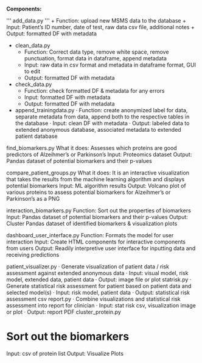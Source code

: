 **Components:**

'''
add_data.py
'''
	+ Function: upload new MSMS data to the database
	+ Input: Patient’s ID number, date of test, raw data csv file, additional notes
	+ Output: formatted DF with metadata

+ clean_data.py
 	+ Function: Correct data type, remove white space, remove punctuation, format data in dataframe, append metadata
	+ Input: raw data in csv format and metadata in dataframe format, GUI to edit
	+ Output: formatted DF with metadata
+ check_data.py
	+ Function: check formatted DF & metadata for any errors
	+ Input: formatted DF with metadata
	+ Output: formatted DF with metadata
+ append_trainingdata.py
·         Function: create anonymized label for data, separate metadata from data, append both to the respective tables in the database
·         Input: clean DF with metadata
·         Output: labeled data to extended anonymous database, associated metadata to extended patient database

find_biomarkers.py
What it does: Assesses which proteins are good predictors of Alzeihmer’s or Parkinson’s 
Input: Proteomics dataset 
Output: Pandas dataset of potential biomarkers and their p-values

compare_patient_groups.py
What it does: It is an interactive visualization that takes the results from the machine learning algorithm and displays potential biomarkers
Input: ML algorithm results
Output: Volcano plot of various proteins to assess potential biomarkers for Alzeihmer’s or Parkinson’s as a PNG

interaction_biomarkers.py
Function: Sort out the properties of biomarkers
 Input: Pandas dataset of potential biomarkers and their p-values
Output: Cluster Pandas dataset of identified biomarkers & visualization plots

dashboard_user_interface.py
Function: Formats the model for user interaction
 Input: Create HTML components for interactive components from users
Output: Readily interpretive user interface for inputting data and receiving
predictions

patient_visualizer.py
·         Generate visualization of patient data / risk assessment against extended anonymous data
·         Input: visual model, risk model, extended data, patient data
·         Output: image file or plot
statrisk.py
·         Generate statistical risk assessment for patient based on patient data and selected model(s)
·         Input: risk model, patient data
·         Output: statistical risk assessment csv
report.py
·         Combine visualizations and statistical risk assessment into report for clinician
·         Input: stat risk csv, visualization image or plot
·         Output: report PDF
cluster_protein.py
# Sort out the biomarkers
Input: csv of protein list
Output: Visualize Plots 
